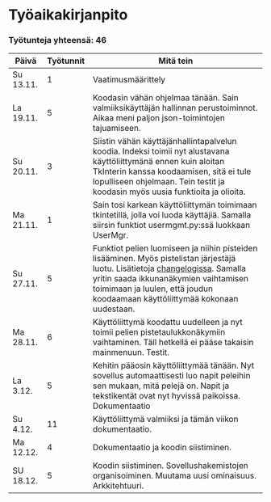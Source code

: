 # Työaikakirjanpito
### Työtunteja yhteensä: 46
|Päivä|Työtunnit|Mitä tein|
|---|---|---|
|Su 13.11.|1|Vaatimusmäärittely|
|La 19.11.|5|Koodasin vähän ohjelmaa tänään. Sain valmiiksikäyttäjän hallinnan perustoiminnot. Aikaa meni paljon json-toimintojen tajuamiseen.|
|Su 20.11.|3|Siistin vähän käyttäjänhallintapalvelun koodia. Indeksi toimii nyt alustavana käyttöliittymänä ennen kuin aloitan TkInterin kanssa koodaamisen, sitä ei tule lopulliseen ohjelmaan. Tein testit ja koodasin myös uusia funktioita ja olioita.|
|Ma 21.11.|1|Sain tosi karkean käyttöliittymän toimimaan tkintetillä, jolla voi luoda käyttäjiä. Samalla siirsin funktiot usermgmt.py:ssä luokkaan UserMgr.|
|Su 27.11.|5|Funktiot pelien luomiseen ja niihin pisteiden lisääminen. Myös pistelistan järjestäjä luotu. Lisätietoja [changelogissa](https://github.com/CrackPapaXtreme/ot-harjoitustyo/blob/master/dokumentaatio/changelog.md). Samalla yritin saada ikkunanäkymien vaihtamisen toimimaan ja luulen, että joudun koodaamaan käyttöliittymää kokonaan uudestaan.|
|Ma 28.11.|6|Käyttöliittymä koodattu uudelleen ja nyt toimii pelien pistetaulukkonäkymiin vaihtaminen. Täll hetkellä ei pääse takaisin mainmenuun. Testit.|
|La 3.12.|5|Kehitin pääosin käyttöliittymää tänään. Nyt sovellus automaattisesti luo napit peleihin sen mukaan, mitä pelejä on. Napit ja tekstikentät ovat nyt hyvissä paikoissa. Dokumentaatio|
|Su 4.12.|11|Käyttöliittymä valmiiksi ja tämän viikon dokumentaatio.|
|Ma 12.12.|4|Dokumentaatio ja koodin siistiminen.|
|SU 18.12.|5|Koodin siistiminen. Sovellushakemistojen organisoiminen. Muutama uusi ominaisuus. Arkkitehtuuri.|